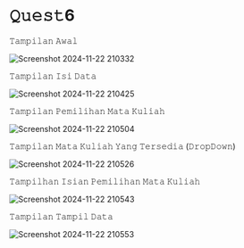 # 𝚀𝚞𝚎𝚜𝚝6

𝚃𝚊𝚖𝚙𝚒𝚕𝚊𝚗 𝙰𝚠𝚊𝚕

![Screenshot 2024-11-22 210332](https://github.com/user-attachments/assets/dd2f001f-6617-4e03-8fc4-4962c97f4ad1)

𝚃𝚊𝚖𝚙𝚒𝚕𝚊𝚗 𝙸𝚜𝚒 𝙳𝚊𝚝𝚊

![Screenshot 2024-11-22 210425](https://github.com/user-attachments/assets/50faeb1b-3579-4cb2-b588-2815d834b2e0)

𝚃𝚊𝚖𝚙𝚒𝚕𝚊𝚗 𝙿𝚎𝚖𝚒𝚕𝚒𝚑𝚊𝚗 𝙼𝚊𝚝𝚊 𝙺𝚞𝚕𝚒𝚊𝚑

![Screenshot 2024-11-22 210504](https://github.com/user-attachments/assets/1eaa96fa-c994-4d72-a358-cec975bf8e31)

𝚃𝚊𝚖𝚙𝚒𝚕𝚊𝚗 𝙼𝚊𝚝𝚊 𝙺𝚞𝚕𝚒𝚊𝚑  𝚈𝚊𝚗𝚐 𝚃𝚎𝚛𝚜𝚎𝚍𝚒𝚊 (𝙳𝚛𝚘𝚙𝙳𝚘𝚠𝚗)

![Screenshot 2024-11-22 210526](https://github.com/user-attachments/assets/ed5e1b80-cb37-481f-b89a-ff83197b8bdb)

𝚃𝚊𝚖𝚙𝚒𝚕𝚑𝚊𝚗 𝙸𝚜𝚒𝚊𝚗 𝙿𝚎𝚖𝚒𝚕𝚒𝚑𝚊𝚗 𝙼𝚊𝚝𝚊 𝙺𝚞𝚕𝚒𝚊𝚑

![Screenshot 2024-11-22 210543](https://github.com/user-attachments/assets/76ee642a-efe3-4a85-91fd-f79209f0317a)

𝚃𝚊𝚖𝚙𝚒𝚕𝚊𝚗 𝚃𝚊𝚖𝚙𝚒𝚕 𝙳𝚊𝚝𝚊

![Screenshot 2024-11-22 210553](https://github.com/user-attachments/assets/e7db03af-e11f-4fd4-8541-70c731a95e5f)
